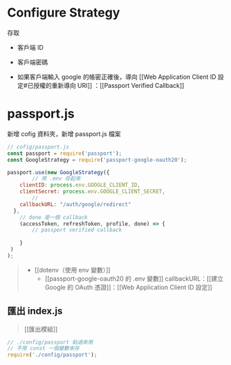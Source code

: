 # Configure Strategy
存取
- 客戶端 ID 
- 客戶端密碼

- 如果客戶端輸入 google 的帳密正確後，導向 [[Web Application Client ID 設定#已授權的重新導向 URI]] ：[[Passport Verified Callback]]
# passport.js
新增 cofig 資料夾，新增 passport.js 檔案 

```js
// cofig/passport.js
const passport = require('passport');
const GoogleStrategy = require('passport-google-oauth20');

passport.use(new GoogleStrategy({
		// 用 .env 存起來
    clientID: process.env.GOOGLE_CLIENT_ID,
    clientSecret: process.env.GOOGLE_CLIENT_SECRET,
		// 
    callbackURL: "/auth/google/redirect"
  },
	// done 是一個 callback 
	(accessToken, refreshToken, profile, done) => {
		// passport verified callback
		
	}
 )
);
```
> - [[dotenv（使用 env 變數）]]
>	 - [[passport-google-oauth20 的 .env 變數]]
>	callbackURL：[[建立 Google 的 OAuth 憑證]]：[[Web Application Client ID 設定]]

## 匯出 index.js
>[[匯出模組]]
```js
// ./config/passport 貼過來用
// 不用 const 一個變數來存
require('./config/passport');
```


